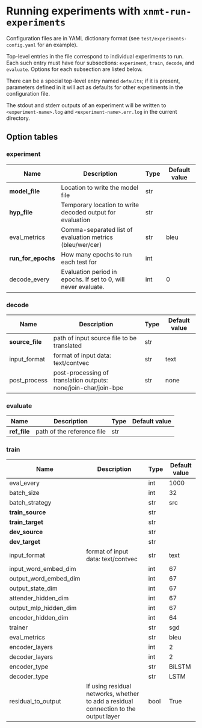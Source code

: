 # Running experiments with `xnmt-run-experiments`

Configuration files are in YAML dictionary format (see `test/experiments-config.yaml`
for an example).

Top-level entries in the file correspond to individual experiments to run. Each
such entry must have four subsections: `experiment`, `train`, `decode`,
and `evaluate`. Options for each subsection are listed below.

There can be a special top-level entry named `defaults`; if it is
present, parameters defined in it will act as defaults for other experiments
in the configuration file.

The stdout and stderr outputs of an experiment will be written to `<experiment-name>.log`
and `<experiment-name>.err.log` in the current directory.

## Option tables

### experiment

| Name | Description | Type | Default value |
|------|-------------|------|---------------|
| **model_file** | Location to write the model file | str |  |
| **hyp_file** | Temporary location to write decoded output for evaluation | str |  |
| eval_metrics | Comma-separated list of evaluation metrics (bleu/wer/cer) | str | bleu |
| **run_for_epochs** | How many epochs to run each test for | int |  |
| decode_every | Evaluation period in epochs. If set to 0, will never evaluate. | int | 0 |


### decode

| Name | Description | Type | Default value |
|------|-------------|------|---------------|
| **source_file** | path of input source file to be translated | str |  |
| input_format | format of input data: text/contvec | str | text |
| post_process | post-processing of translation outputs: none/join-char/join-bpe | str | none |

### evaluate

| Name | Description | Type | Default value |
|------|-------------|------|---------------|
| **ref_file** | path of the reference file | str |  |

### train

| Name | Description | Type | Default value |
|------|-------------|------|---------------|
| eval_every |  | int | 1000 |
| batch_size |  | int | 32 |
| batch_strategy |  | str | src |
| **train_source** |  | str |  |
| **train_target** |  | str |  |
| **dev_source** |  | str |  |
| **dev_target** |  | str |  |
| input_format | format of input data: text/contvec | str | text |
| input_word_embed_dim |  | int | 67 |
| output_word_embed_dim |  | int | 67 |
| output_state_dim |  | int | 67 |
| attender_hidden_dim |  | int | 67 |
| output_mlp_hidden_dim |  | int | 67 |
| encoder_hidden_dim |  | int | 64 |
| trainer |  | str | sgd |
| eval_metrics |  | str | bleu |
| encoder_layers |  | int | 2 |
| decoder_layers |  | int | 2 |
| encoder_type |  | str | BiLSTM |
| decoder_type |  | str | LSTM |
| residual_to_output | If using residual networks, whether to add a residual connection to the output layer | bool | True |
